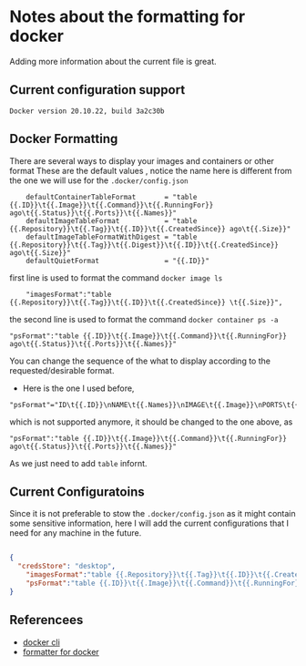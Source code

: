# Notes about the formatting for docker
Adding more information about the current file is great.
## Current configuration support

```shell
Docker version 20.10.22, build 3a2c30b
```

## Docker Formatting
There are several ways to display your images and containers or other format
These are the default values , notice the name here is different from the one we will use for the `.docker/config.json`
```shell
	defaultContainerTableFormat       = "table {{.ID}}\t{{.Image}}\t{{.Command}}\t{{.RunningFor}} ago\t{{.Status}}\t{{.Ports}}\t{{.Names}}"
	defaultImageTableFormat           = "table {{.Repository}}\t{{.Tag}}\t{{.ID}}\t{{.CreatedSince}} ago\t{{.Size}}"
	defaultImageTableFormatWithDigest = "table {{.Repository}}\t{{.Tag}}\t{{.Digest}}\t{{.ID}}\t{{.CreatedSince}} ago\t{{.Size}}"
	defaultQuietFormat                = "{{.ID}}"
```

first line is used to format the command `docker image ls`
```shell
    "imagesFormat":"table {{.Repository}}\t{{.Tag}}\t{{.ID}}\t{{.CreatedSince}} \t{{.Size}}",
```

the second line is used to format the command `docker container ps -a`
```shell
"psFormat":"table {{.ID}}\t{{.Image}}\t{{.Command}}\t{{.RunningFor}} ago\t{{.Status}}\t{{.Ports}}\t{{.Names}}"
```

You can change the sequence of the what to display according to the requested/desirable format.
- Here is the one I used before,
```shell
"psFormat"="ID\t{{.ID}}\nNAME\t{{.Names}}\nIMAGE\t{{.Image}}\nPORTS\t{{.Ports}}\nCOMMAND\t{{.Command}}\nCREATE\t{{.CreatedAt}}\nSTATUS\t{{.Status}}\n"
```
which is not supported anymore, it should be changed to the one above, as

```shell
"psFormat":"table {{.ID}}\t{{.Image}}\t{{.Command}}\t{{.RunningFor}} ago\t{{.Status}}\t{{.Ports}}\t{{.Names}}"
```

As we just need to add `table` infornt.

## Current Configuratoins
Since it is not preferable to stow the `.docker/config.json` as it might
contain some sensitive information, here I will add the current configurations
that I need for any machine in the future.
```json

{
  "credsStore": "desktop",
    "imagesFormat":"table {{.Repository}}\t{{.Tag}}\t{{.ID}}\t{{.CreatedSince}} \t{{.Size}}",
    "psFormat":"table {{.ID}}\t{{.Image}}\t{{.Command}}\t{{.RunningFor}} ago\t{{.Status}}\t{{.Ports}}\t{{.Names}}"
}
```
## Referencees

-  [docker cli](https://docs.docker.com/engine/reference/commandline/cli/)
-  [formatter for docker ](https://github.com/BrianBland/docker/blob/master/api/client/formatter/formatter.go)
